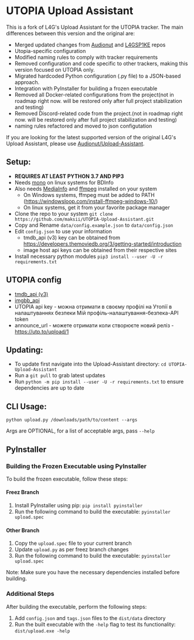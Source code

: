 # UTOPIA Upload Assistant

This is a fork of L4G's Upload Assistant for the UTOPIA tracker. The main differences between this version and the original are:

* Merged updated changes from [Audionut](https://github.com/Audionut/Upload-Assistant) and [L4GSP1KE](https://github.com/L4GSP1KE/Upload-Assistant) repos
* Utopia-specific configuration
* Modified naming rules to comply with tracker requirements
* Removed configuration and code specific to other trackers, making this version focused on UTOPIA only.
* Migrated hardcoded Python configuration (.py file) to a JSON-based approach.
* Integration with PyInstaller for building a frozen executable
* Removed all Docker-related configurations from the project(not in roadmap right now. will be restored only after full project stabilization and testing)
* Removed Discord-related code from the project.(not in roadmap right now. will be restored only after full project stabilization and testing)
* naming rules refactored and moved to json configutation

If you are looking for the latest supported version of the original L4G's Upload Assistant, please use [Audionut/Upload-Assistant](https://github.com/Audionut/Upload-Assistant).

## **Setup:**
   - **REQUIRES AT LEAST PYTHON 3.7 AND PIP3**
   - Needs [mono](https://www.mono-project.com/) on linux systems for BDInfo
   - Also needs [MediaInfo](https://mediaarea.net/en/MediaInfo/Download/Windows) and [ffmpeg](https://ffmpeg.org/download.html#build-windows) installed on your system
      - On Windows systems, ffmpeg must be added to PATH (https://windowsloop.com/install-ffmpeg-windows-10/)
      - On linux systems, get it from your favorite package manager
   - Clone the repo to your system `git clone https://github.com/maksii/UTOPIA-Upload-Assistant.git`
   - Copy and Rename `data/config.example.json` to `data/config.json`
   - Edit `config.json` to use your information 
      - tmdb_api (v3) key can be obtained from https://developers.themoviedb.org/3/getting-started/introduction
      - image host api keys can be obtained from their respective sites
   - Install necessary python modules `pip3 install --user -U -r requirements.txt`

## UTOPIA config
- [tmdb_api (v3)](https://developers.themoviedb.org/3/getting-started/introduction)
- [imgbb_api](https://api.imgbb.com)
- UTOPIA api key - можна отримати в своєму профілі на Утопії в налаштуваннях безпеки Мій профіль-налаштування-безпека-API token
- announce_url - можете отримати коли cтворюєте новий реліз - https://utp.to/upload/1

## **Updating:**
  - To update first navigate into the Upload-Assistant directory: `cd UTOPIA-Upload-Assistant`
  - Run a `git pull` to grab latest updates
  - Run `python -m pip install --user -U -r requirements.txt` to ensure dependencies are up to date
## **CLI Usage:**
  
  `python upload.py /downloads/path/to/content --args`
  
  Args are OPTIONAL, for a list of acceptable args, pass `--help`

## PyInstaller

### Building the Frozen Executable using PyInstaller

To build the frozen executable, follow these steps:

#### Freez Branch

1. Install PyInstaller using pip: `pip install pyinstaller`
2. Run the following command to build the executable: `pyinstaller upload.spec`

#### Other Branch

1. Copy the `upload.spec` file to your current branch
2. Update `upload.py` as per freez branch changes
3. Run the following command to build the executable: `pyinstaller upload.spec`

Note: Make sure you have the necessary dependencies installed before building.

### Additional Steps

After building the executable, perform the following steps:

1. Add `config.json` and `tags.json` files to the `dist/data` directory
2. Run the built executable with the `-help` flag to test its functionality: `dist/upload.exe -help`
